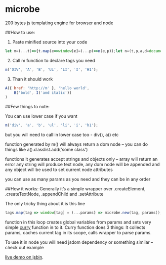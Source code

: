 # microbe
200 bytes js templating engine for browser and node

##How to use:
1.	Paste minified source into your code
```javascript
let m=(...t)=>{t.map(e=>window[e]=(...p)=>n(e,p));let n=(t,p,a,d=document)=>(t=d.createElement(t),p.map(e=>{if((a=e.blur)||e.big){t.appendChild(a?e:d.createTextNode(e))}else for(a in e)t[a]=e[a]}),t)}
```
2.	Call m function to declare tags you need
```javascript
m('DIV', 'A', 'B', 'UL', 'LI', 'I', 'H1');
```
3.	Than it should work
```javascript
A({ href: 'http://m' }, 'hello world',
    B('bold', I('and italic'))
)
```

##Few things to note:

You can use lower case if you want 
```javascript
m('div', 'a', 'b', 'ul', 'li', 'i', 'h1');
```
but you will need to call in lower case too -  div(), a() etc

function generated by m() will always return a dom node – you can do things like  a().classlist.add('some class') 

functions it generates accept strings and objects only – array will return an error
any string will produce text node, any dom node will be appended and any object will be used to set current node attributes

you can use as many params as you need and they can be in any order

##How it works:
Generally it’s a simple wrapper over .createElement, .createTextNode, .appendChild and .setAttribute

The only tricky thing about it is this line
```javascript
tags.map(tag => window[tag] = (...params) => microbe.new(tag, params)),
```
function in this loop creates global variables from params and sets very simple [curry](https://en.wikipedia.org/wiki/Currying) function in to it.
Curry function does 3 things:
It collects params, caches current tag in its scope, calls wrapper to parse params.

To use it in node you will need jsdom dependency or something similar – check out example

[live demo on jsbin](https://jsbin.com/zawimed/edit?js,output).
